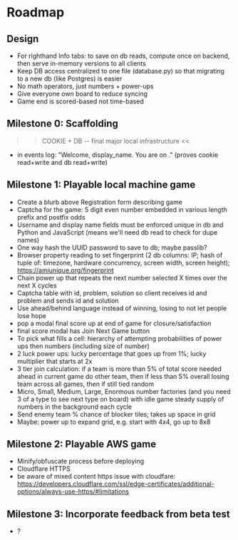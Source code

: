 # Roadmap

## Design

- For righthand Info tabs: to save on db reads, compute once on backend, then serve in-memory versions to all clients
- Keep DB access centralized to one file (database.py) so that migrating to a new db (like Postgres) is easier
- No math operators, just numbers + power-ups
- Give everyone own board to reduce syncing
- Game end is scored-based not time-based

## Milestone 0: Scaffolding

>> COOKIE + DB -- final major local infrastructure <<
- in events log: "Welcome, display_name. You are on <Team Name>." (proves cookie read+write and db read+write)
 
## Milestone 1: Playable local machine game 

- Create a blurb above Registration form describing game
- Captcha for the game: 5 digit even number embedded in various length prefix and postfix odds
- Username and display name fields must be enforced unique in db and Python and JavaScript (means we'll need db read to check for dupe names)
- One way hash the UUID password to save to db; maybe passlib?
- Browser property reading to set fingerprint (2 db columns: IP; hash of tuple of: timezone, hardware concurrency, screen width, screen height); https://amiunique.org/fingerprint
- Chain power up that repeats the next number selected X times over the next X cycles
- Captcha table with id, problem, solution so client receives id and problem and sends id and solution
- Use ahead/behind language instead of winning, losing to not let people lose hope
- pop a modal final score up at end of game for closure/satisfaction
- final score modal has Join Next Game button
- To pick what fills a cell: hierarchy of attempting probabilities of power ups then numbers (including size of number)
- 2 luck power ups: lucky percentage that goes up from 1%; lucky multiplier that starts at 2x
- 3 tier join calculation: if a team is more than 5% of total score needed ahead in current game do other team, then if less than 5% overall losing team across all games, then if still tied random
- Micro, Small, Medium, Large, Enormous number factories (and you need 3 of a type to see next type on board) with idle game steady supply of numbers in the background each cycle
- Send enemy team % chance of blocker tiles; takes up space in grid
- Maybe: power up to expand grid, e.g. start with 4x4, go up to 8x8

## Milestone 2: Playable AWS game

- Minify/obfuscate process before deploying
- Cloudflare HTTPS
- be aware of mixed content https issue with cloudfare: https://developers.cloudflare.com/ssl/edge-certificates/additional-options/always-use-https/#limitations

## Milestone 3: Incorporate feedback from beta test

- ?
